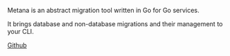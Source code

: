 Metana is an abstract migration tool written in Go for Go services.

It brings database and non-database migrations and their management to your CLI.

[Github](https://github.com/g14a/metana)